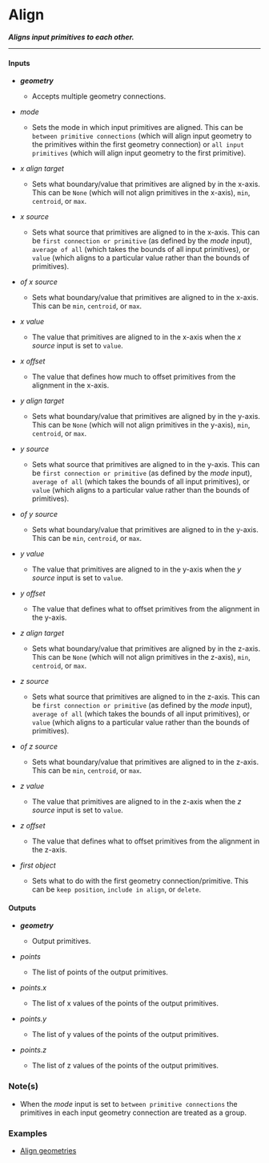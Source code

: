 # Align

**_Aligns input primitives to each other._**

---


#### Inputs

* **_geometry_**

  * Accepts multiple geometry connections.

* _mode_

  * Sets the mode in which input primitives are aligned. This can be `between primitive connections` (which will align input geometry to the primitives within the first geometry connection) or `all input primitives` (which will align input geometry to the first primitive).

* _x align target_

  * Sets what boundary/value that primitives are aligned by in the x-axis. This can be `None` (which will not align primitives in the x-axis), `min`, `centroid`, or `max`.

* _x source_

  * Sets what source that primitives are aligned to in the x-axis. This can be `first connection or primitive` (as defined by the _mode_ input), `average of all` (which takes the bounds of all input primitives), or `value` (which aligns to a particular value rather than the bounds of primitives).

* _of x source_

  * Sets what boundary/value that primitives are aligned to in the x-axis. This can be `min`, `centroid`, or `max`.

* _x value_

  * The value that primitives are aligned to in the x-axis when the _x source_ input is set to `value`.

* _x offset_

  * The value that defines how much to offset primitives from the alignment in the x-axis.

* _y align target_

  * Sets what boundary/value that primitives are aligned by in the y-axis. This can be `None` (which will not align primitives in the y-axis), `min`, `centroid`, or `max`.

* _y source_

  * Sets what source that primitives are aligned to in the y-axis. This can be `first connection or primitive` (as defined by the _mode_ input), `average of all` (which takes the bounds of all input primitives), or `value` (which aligns to a particular value rather than the bounds of primitives).

* _of y source_

  * Sets what boundary/value that primitives are aligned to in the y-axis. This can be `min`, `centroid`, or `max`.

* _y value_

  * The value that primitives are aligned to in the y-axis when the _y source_ input is set to `value`.

* _y offset_

  * The value that defines what to offset primitives from the alignment in the y-axis.

* _z align target_

  * Sets what boundary/value that primitives are aligned by in the z-axis. This can be `None` (which will not align primitives in the z-axis), `min`, `centroid`, or `max`.

* _z source_

  * Sets what source that primitives are aligned to in the z-axis. This can be `first connection or primitive` (as defined by the _mode_ input), `average of all` (which takes the bounds of all input primitives), or `value` (which aligns to a particular value rather than the bounds of primitives).

* _of z source_

  * Sets what boundary/value that primitives are aligned to in the z-axis. This can be `min`, `centroid`, or `max`.

* _z value_

  * The value that primitives are aligned to in the z-axis when the _z source_ input is set to `value`.

* _z offset_

  * The value that defines what to offset primitives from the alignment in the z-axis.

* _first object_

  * Sets what to do with the first geometry connection/primitive. This can be `keep position`, `include in align`, or `delete`.


#### Outputs

* **_geometry_**

  * Output primitives.

* _points_

  * The list of points of the output primitives.

* _points.x_

  * The list of x values of the points of the output primitives.

* _points.y_

  * The list of y values of the points of the output primitives.

* _points.z_

  * The list of z values of the points of the output primitives.


### Note(s)

* When the _mode_ input is set to `between primitive connections` the primitives in each input geometry connection are treated as a group.


### Examples



* <a href="https://creator.trimble.com/graph?assetURI=whp:92e7e780-0b33-4970-bc97-d32c2f6ee4bc&version=latest" target="_blank">Align geometries</a>
